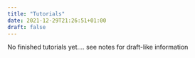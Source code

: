 ```yaml
---
title: "Tutorials"
date: 2021-12-29T21:26:51+01:00
draft: false
---
```


No finished tutorials yet.... see notes for draft-like information
